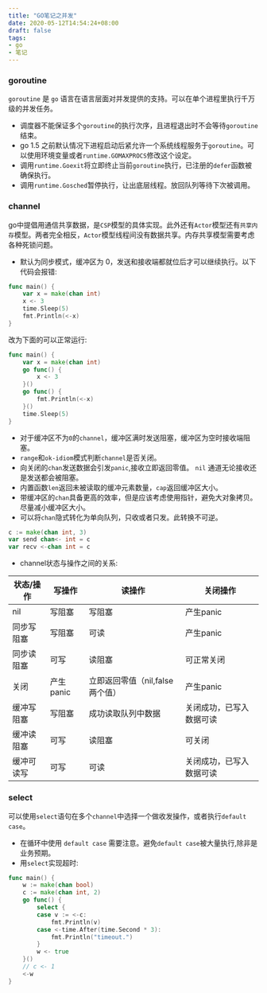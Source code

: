 ```yaml
---
title: "GO笔记之并发"
date: 2020-05-12T14:54:24+08:00
draft: false
tags:
- go
- 笔记
---
```


### goroutine

`goroutine` 是 `go` 语言在语言层面对并发提供的支持。可以在单个进程里执行千万级的并发任务。

- 调度器不能保证多个`goroutine`的执行次序，且进程退出时不会等待`goroutine`结束。
- go 1.5 之前默认情况下进程启动后紧允许一个系统线程服务于`goroutine`。可以使用环境变量或者`runtime.GOMAXPROCS`修改这个设定。
- 调用`runtime.Goexit`将立即终止当前`goroutine`执行，已注册的`defer`函数被确保执行。
- 调用`runtime.Gosched`暂停执行，让出底层线程。放回队列等待下次被调用。
### channel

go中提倡用通信共享数据，是`CSP`模型的具体实现。此外还有`Actor`模型还有`共享内存`模型。两者完全相反，`Actor`模型线程间没有数据共享。内存共享模型需要考虑各种死锁问题。

- 默认为同步模式，缓冲区为 0，发送和接收端都就位后才可以继续执行。以下代码会报错:
```go
func main() {
	var x = make(chan int)
	x <- 3
	time.Sleep(5)
	fmt.Println(<-x)
}
```
改为下面的可以正常运行:
```go
func main() {
	var x = make(chan int)
	go func() {
		x <- 3
	}()
	go func() {
		fmt.Println(<-x)
	}()
	time.Sleep(5)
}
```
- 对于缓冲区不为`0`的`channel`，缓冲区满时发送阻塞，缓冲区为空时接收端阻塞。
- `range`和`ok-idiom`模式判断`channel`是否关闭。
- 向关闭的`chan`发送数据会引发`panic`,接收立即返回零值。 `nil` 通道无论接收还是发送都会被阻塞。
- 内置函数`len`返回未被读取的缓冲元素数量，`cap`返回缓冲区大小。
- 带缓冲区的`chan`具备更高的效率，但是应该考虑使用指针，避免大对象拷贝。尽量减小缓冲区大小。
- 可以将`chan`隐式转化为单向队列，只收或者只发。此转换不可逆。
```go
c := make(chan int, 3)
var send chan<- int = c 
var recv <-chan int = c
```

- channel状态与操作之间的关系:

|状态/操作|写操作|读操作|关闭操作|
|---|---|---|---|
|nil|写阻塞|写阻塞|产生panic|
|同步写阻塞|写阻塞|可读|产生panic|
|同步读阻塞|可写|读阻塞|可正常关闭|
|关闭|产生panic|立即返回零值（nil,false两个值）|产生panic|
|缓冲写阻塞|写阻塞|成功读取队列中数据|关闭成功，已写入数据可读|
|缓冲读阻塞|可写|读阻塞|可关闭|
|缓冲可读写|可写|可读|关闭成功，已写入数据可读|


### select
可以使用`select`语句在多个`channel`中选择一个做收发操作，或者执行`default case`。
- 在循环中使用 `default case` 需要注意。避免`default case`被大量执行,除非是业务预期。
- 用`select`实现超时:
```go
func main() {
	w := make(chan bool)
	c := make(chan int, 2)
	go func() {
		select {
		case v := <-c:
			fmt.Println(v)
		case <-time.After(time.Second * 3):
			fmt.Println("timeout.")
		}
		w <- true
	}()
	// c <- 1
	<-w
}
```